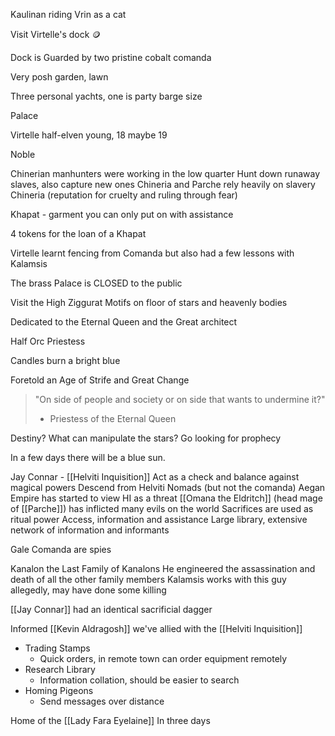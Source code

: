 
Kaulinan riding Vrin as a cat

Visit Virtelle's dock 🪙

Dock is Guarded by two pristine cobalt comanda

Very posh garden, lawn

Three personal yachts, one is party barge size

Palace


Virtelle half-elven
young, 18 maybe 19

Noble

Chinerian manhunters were working in the low quarter
	Hunt down runaway slaves, also capture new ones
Chineria and Parche rely heavily on slavery
Chineria (reputation for cruelty and ruling through fear)

Khapat - garment you can only put on with assistance

4 tokens for the loan of a Khapat

Virtelle learnt fencing from Comanda but also had a few lessons with Kalamsis

The brass Palace is CLOSED to the public


Visit the High Ziggurat
Motifs on floor of stars and heavenly bodies

Dedicated to the Eternal Queen and the Great architect

Half Orc Priestess

Candles burn a bright blue

Foretold an Age of Strife and Great Change
>"On side of people and society or on side that wants to undermine it?"
>- Priestess of the Eternal Queen

Destiny?
What can manipulate the stars?
Go looking for prophecy

In a few days there will be a blue sun.

Jay Connar - [[Helviti Inquisition]]
	Act as a check and balance against magical powers
	Descend from Helviti Nomads (but not the comanda)
	Aegan Empire has started to view HI as a threat
	[[Omana the Eldritch]] (head mage of [[Parche]]) has inflicted many evils on the world
	Sacrifices are used as ritual power
	Access, information and assistance
	Large library, extensive network of information and informants


Gale Comanda are spies

Kanalon the Last
	Family of Kanalons
	He engineered the assassination and death of all the other family members
	Kalamsis works with this guy allegedly, may have done some killing
	
	

[[Jay Connar]] had an identical sacrificial dagger

Informed [[Kevin Aldragosh]] we've allied with the [[Helviti Inquisition]]

- Trading Stamps
	- Quick orders, in remote town can order equipment remotely
- Research Library
	- Information collation, should be easier to search
- Homing Pigeons
	- Send messages over distance



Home of the [[Lady Fara Eyelaine]]
	In three days


